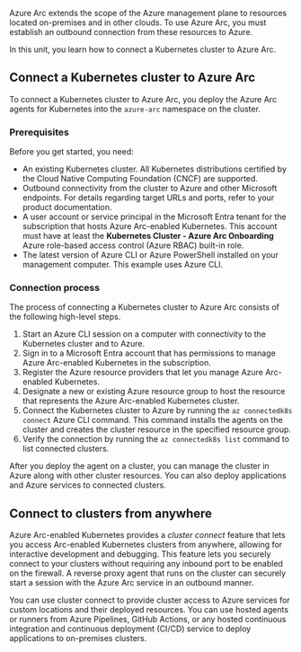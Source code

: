 Azure Arc extends the scope of the Azure management plane to resources located on-premises and in other clouds. To use Azure Arc, you must establish an outbound connection from these resources to Azure.

In this unit, you learn how to connect a Kubernetes cluster to Azure Arc.

## Connect a Kubernetes cluster to Azure Arc

To connect a Kubernetes cluster to Azure Arc, you deploy the Azure Arc agents for Kubernetes into the `azure-arc` namespace on the cluster.

### Prerequisites

Before you get started, you need:

- An existing Kubernetes cluster. All Kubernetes distributions certified by the Cloud Native Computing Foundation (CNCF) are supported.
- Outbound connectivity from the cluster to Azure and other Microsoft endpoints. For details regarding target URLs and ports, refer to your product documentation.
- A user account or service principal in the Microsoft Entra tenant for the subscription that hosts Azure Arc-enabled Kubernetes. This account must have at least the **Kubernetes Cluster - Azure Arc Onboarding** Azure role-based access control (Azure RBAC) built-in role.
- The latest version of Azure CLI or Azure PowerShell installed on your management computer. This example uses Azure CLI.

### Connection process

The process of connecting a Kubernetes cluster to Azure Arc consists of the following high-level steps.

1. Start an Azure CLI session on a computer with connectivity to the Kubernetes cluster and to Azure.
1. Sign in to a Microsoft Entra account that has permissions to manage Azure Arc-enabled Kubernetes in the subscription.
1. Register the Azure resource providers that let you manage Azure Arc-enabled Kubernetes.
1. Designate a new or existing Azure resource group to host the resource that represents the Azure Arc-enabled Kubernetes cluster.
1. Connect the Kubernetes cluster to Azure by running the `az connectedk8s connect` Azure CLI command. This command installs the agents on the cluster and creates the cluster resource in the specified resource group.
1. Verify the connection by running the `az connectedk8s list` command to list connected clusters.

After you deploy the agent on a cluster, you can manage the cluster in Azure along with other cluster resources. You can also deploy applications and Azure services to connected clusters.

## Connect to clusters from anywhere

Azure Arc-enabled Kubernetes provides a *cluster connect* feature that lets you access Arc-enabled Kubernetes clusters from anywhere, allowing for interactive development and debugging. This feature lets you securely connect to your clusters without requiring any inbound port to be enabled on the firewall. A reverse proxy agent that runs on the cluster can securely start a session with the Azure Arc service in an outbound manner.

You can use cluster connect to provide cluster access to Azure services for custom locations and their deployed resources. You can use hosted agents or runners from Azure Pipelines, GitHub Actions, or any hosted continuous integration and continuous deployment (CI/CD) service to deploy applications to on-premises clusters.
